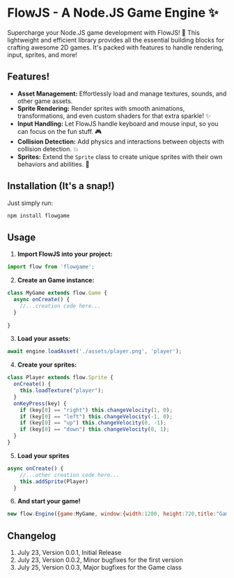 # FlowJS - A Node.JS Game Engine ✨

Supercharge your Node.JS game development with FlowJS! 🚀 This lightweight and efficient library provides all the essential building blocks for crafting awesome 2D games.  It's packed with features to handle rendering, input, sprites, and more! 

## Features!

- **Asset Management:** Effortlessly load and manage textures, sounds, and other game assets.
- **Sprite Rendering:**  Render sprites with smooth animations, transformations, and even custom shaders for that extra sparkle! ✨
- **Input Handling:**  Let FlowJS handle keyboard and mouse input, so you can focus on the fun stuff. 🎮
- **Collision Detection:**  Add physics and interactions between objects with collision detection. 💥
- **Sprites:**  Extend the `Sprite` class to create unique sprites with their own behaviors and abilities. 💫

## Installation (It's a snap!)
Just simply run:
```bash
npm install flowgame
```

## Usage

1. **Import FlowJS into your project:**

```js
import flow from 'flowgame';
```

2. **Create an Game instance:**

```js
class MyGame extends flow.Game {
  async onCreate() {
    //...creation code here...
  }
  
}
```

3. **Load your assets:**
 
 ```js
 await engine.loadAsset('./assets/player.png', 'player');
```

4. **Create your sprites:**

```js
class Player extends flow.Sprite {
  onCreate() {
    this.loadTexture("player");
  }
  onKeyPress(key) {
    if (key[0] == "right") this.changeVelocity(1, 0);
    if (key[0] == "left") this.changeVelocity(-1, 0);
    if (key[0] == "up") this.changeVelocity(0, -1);
    if (key[0] == "down") this.changeVelocity(0, 1);
  }
}
```
5. **Load your sprites**

```js
async onCreate() {
    //...other creation code here...
    this.addSprite(Player)
  }
  ```
6. **And start your game!**
```js
new flow.Engine({game:MyGame, window:{width:1280, height:720,title:"Game"}});
```

## Changelog
1. July 23, Version 0.0.1, Initial Release
2. July 23, Version 0.0.2, Minor bugfixes for the first version
3. July 25, Version 0.0.3, Major bugfixes for the Game class